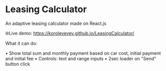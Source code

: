 # Leasing Calculator

An adaptive leasing calculator made on React.js

🌐Live demo: https://korolevevev.github.io/LeasingCalculator/

What it can do:

• Show total sum and monthly payment based on car cost, initial payment and initial fee
• Controls: text and range inputs
• 2sec loader on "Send" button click

